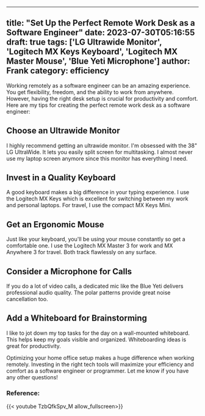 
---
title: "Set Up the Perfect Remote Work Desk as a Software Engineer"
date: 2023-07-30T05:16:55
draft: true
tags: ['LG Ultrawide Monitor', 'Logitech MX Keys Keyboard', 'Logitech MX Master Mouse', 'Blue Yeti Microphone']
author: Frank
category: efficiency
---

Working remotely as a software engineer can be an amazing experience. You get flexibility, freedom, and the ability to work from anywhere. However, having the right desk setup is crucial for productivity and comfort. Here are my tips for creating the perfect remote work desk as a software engineer:

## Choose an Ultrawide Monitor
I highly recommend getting an ultrawide monitor. I'm obsessed with the 38" LG UltraWide. It lets you easily split screen for multitasking. I almost never use my laptop screen anymore since this monitor has everything I need. 

## Invest in a Quality Keyboard 
A good keyboard makes a big difference in your typing experience. I use the Logitech MX Keys which is excellent for switching between my work and personal laptops. For travel, I use the compact MX Keys Mini.

## Get an Ergonomic Mouse
Just like your keyboard, you'll be using your mouse constantly so get a comfortable one. I use the Logitech MX Master 3 for work and MX Anywhere 3 for travel. Both track flawlessly on any surface. 

## Consider a Microphone for Calls
If you do a lot of video calls, a dedicated mic like the Blue Yeti delivers professional audio quality. The polar patterns provide great noise cancellation too.

## Add a Whiteboard for Brainstorming
I like to jot down my top tasks for the day on a wall-mounted whiteboard. This helps keep my goals visible and organized. Whiteboarding ideas is great for productivity.

Optimizing your home office setup makes a huge difference when working remotely. Investing in the right tech tools will maximize your efficiency and comfort as a software engineer or programmer. Let me know if you have any other questions!


### Reference:
{{< youtube TzbQfkSpv_M allow_fullscreen>}}
        